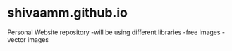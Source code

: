 # shivaamm.github.io
Personal Website repository
-will be using different libraries
-free images
-vector images

